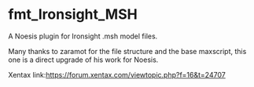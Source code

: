 # fmt_Ironsight_MSH

A Noesis plugin for Ironsight .msh model files.

Many thanks to zaramot for the file structure and the base maxscript, this one is a direct upgrade of his work for Noesis.

Xentax link:https://forum.xentax.com/viewtopic.php?f=16&t=24707
